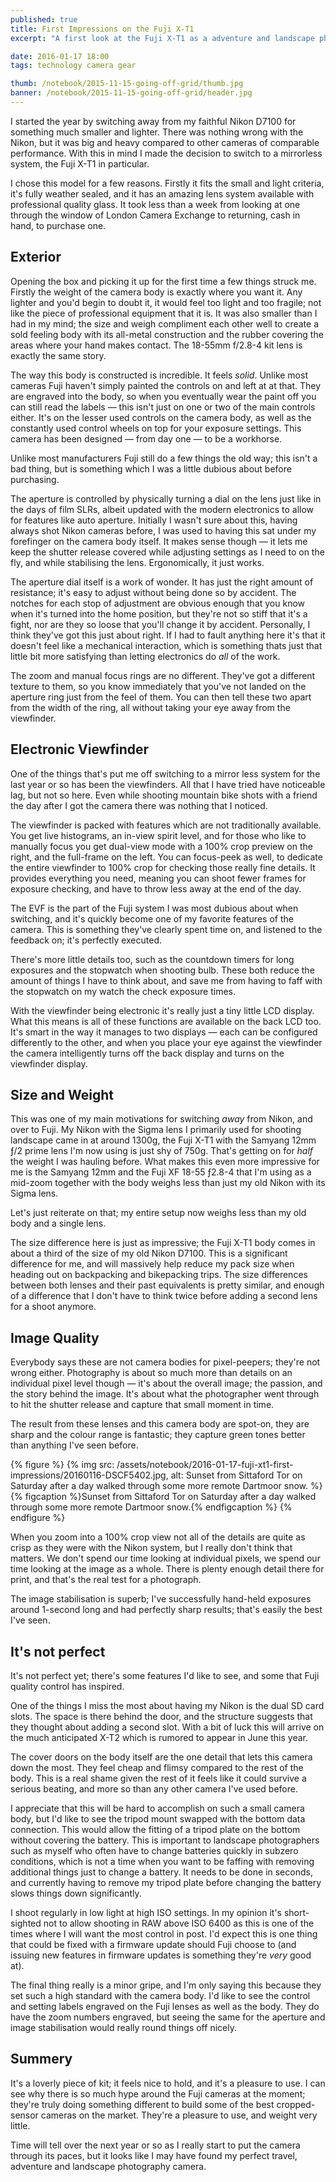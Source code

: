 ```yaml
---
published: true
title: First Impressions on the Fuji X-T1
excerpt: "A first look at the Fuji X-T1 as a adventure and landscape photographers primary camera."

date: 2016-01-17 18:00
tags: technology camera gear

thumb: /notebook/2015-11-15-going-off-grid/thumb.jpg
banner: /notebook/2015-11-15-going-off-grid/header.jpg
---
```


I started the year by switching away from my faithful Nikon D7100 for something much smaller and lighter. There was nothing wrong with the Nikon, but it was big and heavy compared to other cameras of comparable performance. With this in mind I made the decision to switch to a mirrorless system, the Fuji X-T1 in particular.

I chose this model for a few reasons. Firstly it fits the small and light criteria, it's fully weather sealed, and it has an amazing lens system available with professional quality glass. It took less than a week from looking at one through the window of London Camera Exchange to returning, cash in hand, to purchase one.

## Exterior

Opening the box and picking it up for the first time a few things struck me. Firstly the weight of the camera body is exactly where you want it. Any lighter and you'd begin to doubt it, it would feel too light and too fragile; not like the piece of professional equipment that it is. It was also smaller than I had in my mind; the size and weigh compliment each other well to create a sold feeling body with its all-metal construction and the rubber covering the areas where your hand makes contact. The 18-55mm f/2.8-4 kit lens is exactly the same story.

The way this body is constructed is incredible. It feels *solid*. Unlike most cameras Fuji haven't simply painted the controls on and left at at that. They are engraved into the body, so when you eventually wear the paint off you can still read the labels — this isn't just on one or two of the main controls either. It's on the lesser used controls on the camera body, as well as the constantly used control wheels on top for your exposure settings. This camera has been designed — from day one — to be a workhorse.

Unlike most manufacturers Fuji still do a few things the old way; this isn't a bad thing, but is something which I was a little dubious about before purchasing.

The aperture is controlled by physically turning a dial on the lens just like in the days of film SLRs, albeit updated with the modern electronics to allow for features like auto aperture. Initially I wasn't sure about this, having always shot Nikon cameras before, I was used to having this sat under my forefinger on the camera body itself. It makes sense though — it lets me keep the shutter release covered while adjusting settings as I need to on the fly, and while stabilising the lens. Ergonomically, it just works.

The aperture dial itself is a work of wonder. It has just the right amount of resistance; it's easy to adjust without being done so by accident. The notches for each stop of adjustment are obvious enough that you know when it's turned into the home position, but they're not so stiff that it's a fight, nor are they so loose that you'll change it by accident. Personally, I think they've got this just about right. If I had to fault anything here it's that it doesn't feel like a mechanical interaction, which is something thats just that little bit more satisfying than letting electronics do *all* of the work.

The zoom and manual focus rings are no different. They've got a different texture to them, so you know immediately that you've not landed on the aperture ring just from the feel of them. You can then tell these two apart from the width of the ring, all without taking your eye away from the viewfinder.

## Electronic Viewfinder

One of the things that's put me off switching to a mirror less system for the last year or so has been the viewfinders. All that I have tried have noticeable lag, but not so here. Even while shooting mountain bike shots with a friend the day after I got the camera there was nothing that I noticed.

The viewfinder is packed with features which are not traditionally available. You get live histograms, an in-view spirit level, and for those who like to manually focus you get dual-view mode with a 100% crop preview on the right, and the full-frame on the left. You can focus-peek as well, to dedicate the entire viewfinder to 100% crop for checking those really fine details. It provides everything you need, meaning you can shoot fewer frames for exposure checking, and have to throw less away at the end of the day.

The EVF is the part of the Fuji system I was most dubious about when switching, and it's quickly become one of my favorite features of the camera. This is something they've clearly spent time on, and listened to the feedback on; it's perfectly executed.

There's more little details too, such as the countdown timers for long exposures and the stopwatch when shooting bulb. These both reduce the amount of things I have to think about, and save me from having to faff with the stopwatch on my watch the check exposure times.

With the viewfinder being electronic it's really just a tiny little LCD display. What this means is all of these functions are available on the back LCD too. It's smart in the way it manages to two displays — each can be configured differently to the other, and when you place your eye against the viewfinder the camera intelligently turns off the back display and turns on the viewfinder display.

## Size and Weight

This was one of my main motivations for switching *away* from Nikon, and over to Fuji. My Nikon with the Sigma lens I primarily used for shooting landscape came in at around 1300g, the Fuji X-T1 with the Samyang 12mm ƒ/2 prime lens I'm now using is just shy of 750g. That's getting on for *half* the weight I was hauling before. What makes this even more impressive for me is the Samyang 12mm and the Fuji XF 18-55 ƒ2.8-4 that I'm using as a mid-zoom together with the body weighs less than just my old Nikon with its Sigma lens.

Let's just reiterate on that; my entire setup now weighs less than my old body and a single lens.

The size difference here is just as impressive; the Fuji X-T1 body comes in about a third of the size of my old Nikon D7100. This is a significant difference for me, and will massively help reduce my pack size when heading out on backpacking and bikepacking trips. The size differences between both lenses and their past equivalents is pretty similar, and enough of a difference that I don't have to think twice before adding a second lens for a shoot anymore.

## Image Quality

Everybody says these are not camera bodies for pixel-peepers; they're not wrong either. Photography is about so much more than details on an individual pixel level though — it's about the overall image; the passion, and the story behind the image. It's about what the photographer went through to hit the shutter release and capture that small moment in time.

The result from these lenses and this camera body are spot-on, they are sharp and the colour range is fantastic; they capture green tones better than anything I've seen before.

{% figure %}
  {% img src: /assets/notebook/2016-01-17-fuji-xt1-first-impressions/20160116-DSCF5402.jpg, alt: Sunset from Sittaford Tor on Saturday after a day walked through some more remote Dartmoor snow. %}
  {% figcaption %}Sunset from Sittaford Tor on Saturday after a day walked through some more remote Dartmoor snow.{% endfigcaption %}
{% endfigure %}

When you zoom into a 100% crop view not all of the details are quite as crisp as they were with the Nikon system, but I really don't think that matters. We don't spend our time looking at individual pixels, we spend our time looking at the image as a whole. There is plenty enough detail there for print, and that's the real test for a photograph.

The image stabilisation is superb; I've successfully hand-held exposures around 1-second long and had perfectly sharp results; that's easily the best I've seen.

## It's not perfect

It's not perfect yet; there's some features I'd like to see, and some that Fuji quality control has inspired.

One of the things I miss the most about having my Nikon is the dual SD card slots. The space is there behind the door, and the structure suggests that they thought about adding a second slot. With a bit of luck this will arrive on the much anticipated X-T2 which is rumored to appear in June this year.

The cover doors on the body itself are the one detail that lets this camera down the most. They feel cheap and flimsy compared to the rest of the body. This is a real shame given the rest of it feels like it could survive a serious beating, and more so than any other camera I've used before.

I appreciate that this will be hard to accomplish on such a small camera body, but I'd like to see the tripod mount swapped with the bottom data connection. This would allow the fitting of a tripod plate on the bottom without covering the battery. This is important to landscape photographers such as myself who often have to change batteries quickly in subzero conditions, which is not a time when you want to be faffing with removing additional things just to change a battery. It needs to be done in seconds, and currently having to remove my tripod plate before changing the battery slows things down significantly.

I shoot regularly in low light at high ISO settings. In my opinion it's short-sighted not to allow shooting in RAW above ISO 6400 as this is one of the times where I will want the most control in post. I'd expect this is one thing that could be fixed with a firmware update should Fuji choose to (and issuing new features in firmware updates is something they're *very* good at).

The final thing really is a minor gripe, and I'm only saying this because they set such a high standard with the camera body. I'd like to see the control and setting labels engraved on the Fuji lenses as well as the body. They do have the zoom numbers engraved, but seeing the same for the aperture and image stabilisation would really round things off nicely.

## Summery

It's a loverly piece of kit; it feels nice to hold, and it's a pleasure to use. I can see why there is so much hype around the Fuji cameras at the moment; they're truly doing something different to build some of the best cropped-sensor cameras on the market. They're a pleasure to use, and weight very little.

Time will tell over the next year or so as I really start to put the camera through its paces, but it looks like I may have found my perfect travel, adventure and landscape photography camera.
